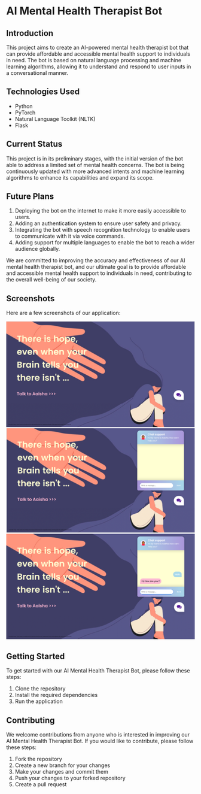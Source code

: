 # AI Mental Health Therapist Bot

## Introduction
This project aims to create an AI-powered mental health therapist bot that can provide affordable and accessible mental health support to individuals in need. The bot is based on natural language processing and machine learning algorithms, allowing it to understand and respond to user inputs in a conversational manner.

## Technologies Used
- Python
- PyTorch
- Natural Language Toolkit (NLTK)
- Flask

## Current Status
This project is in its preliminary stages, with the initial version of the bot able to address a limited set of mental health concerns. The bot is being continuously updated with more advanced intents and machine learning algorithms to enhance its capabilities and expand its scope.

## Future Plans
1. Deploying the bot on the internet to make it more easily accessible to users.
2. Adding an authentication system to ensure user safety and privacy.
3. Integrating the bot with speech recognition technology to enable users to communicate with it via voice commands.
4. Adding support for multiple languages to enable the bot to reach a wider audience globally.

We are committed to improving the accuracy and effectiveness of our AI mental health therapist bot, and our ultimate goal is to provide affordable and accessible mental health support to individuals in need, contributing to the overall well-being of our society.

## Screenshots
Here are a few screenshots of our application:

![Screenshot of Project](/static/images/page1.png)
![Screenshot of Project](/static/images/page2.png)
![Screenshot of Project](/static/images/page3.png)


## Getting Started
To get started with our AI Mental Health Therapist Bot, please follow these steps:

1. Clone the repository
2. Install the required dependencies
3. Run the application

## Contributing
We welcome contributions from anyone who is interested in improving our AI Mental Health Therapist Bot. If you would like to contribute, please follow these steps:

1. Fork the repository
2. Create a new branch for your changes
3. Make your changes and commit them
4. Push your changes to your forked repository
5. Create a pull request

